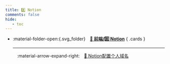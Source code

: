 ```yaml
---
title: 8️⃣ Notion
comments: false
hide:
   - toc
---
```


<div class="grid cards index-info" markdown>

-   :material-folder-open:{.svg_folder}&emsp;__[🎈 前端/8️⃣ Notion](./index.md)__
{ .cards }

	---

	&emsp;:material-arrow-expand-right:&emsp;[🐬 Notion配置个人域名](./A.md)

</div>